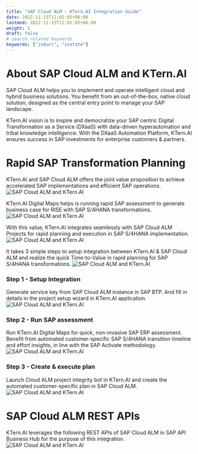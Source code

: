 ```yaml
---
title: "SAP Cloud ALM - KTern.AI Integration Guide"
date: 2022-11-15T11:02:05+06:00
lastmod: 2022-11-15T11:02:05+06:00
weight: 1
draft: false
# search related keywords
keywords: ["induct", "instate"]
---
```



# About SAP Cloud ALM and KTern.AI

SAP Cloud ALM helps you to implement and operate intelligent cloud and hybrid business solutions. You benefit from an out-of-the-box, native cloud solution, designed as the central entry point to manage your SAP landscape.

KTern.AI vision is to inspire and democratize your SAP centric Digital Transformation as a Service (DXaaS) with data-driven hyperautomation and tribal knowledge intelligence. With the DXaaS Automation Platform, KTern.AI ensures success in SAP investments for enterprise customers & partners.

# Rapid SAP Transformation Planning

KTern.AI and SAP Cloud ALM offers the joint value proposition to achieve accelerated SAP implementations and efficient SAP operations.
![SAP Cloud ALM and KTern.AI](https://storage.googleapis.com/ktern-docs-files/integrations/sap%20cloud%20alm/alm1.png 'SAP Cloud ALM and KTern.AI')

KTern.AI Digital Maps helps is running rapid SAP assessment to generate business case for RISE with SAP S/4HANA transformations. 
![SAP Cloud ALM and KTern.AI](https://storage.googleapis.com/ktern-docs-files/integrations/sap%20cloud%20alm/alm2.png 'SAP Cloud ALM and KTern.AI')

With this value, KTern.AI integrates seamlessly with SAP Cloud ALM Projects for rapid planning and execution in SAP S/4HANA implementation.
![SAP Cloud ALM and KTern.AI](https://storage.googleapis.com/ktern-docs-files/integrations/sap%20cloud%20alm/alm3.png 'SAP Cloud ALM and KTern.AI')

It takes 3 simple steps to setup integration between KTern.AI & SAP Cloud ALM and realize the quick Time-to-Value in rapid planning for SAP S/4HANA transformations.
![SAP Cloud ALM and KTern.AI](https://storage.googleapis.com/ktern-docs-files/integrations/sap%20cloud%20alm/alm4.png 'SAP Cloud ALM and KTern.AI')

### Step 1 - Setup Integration
Generate service key from SAP Cloud ALM instance in SAP BTP. And fill in details in the project setup wizard in KTern.AI application.
![SAP Cloud ALM and KTern.AI](https://storage.googleapis.com/ktern-docs-files/integrations/sap%20cloud%20alm/alm5.png 'SAP Cloud ALM and KTern.AI')

### Step 2 - Run SAP assessment
Run KTern.AI Digital Maps for quick, non-invasive SAP ERP assessment. Benefit from automated customer-specific SAP S/4HANA transition timeline and effort insights, in line with the SAP Activate methodology.
![SAP Cloud ALM and KTern.AI](https://storage.googleapis.com/ktern-docs-files/integrations/sap%20cloud%20alm/alm6.png 'SAP Cloud ALM and KTern.AI')

### Step 3 - Create & execute plan
Launch Cloud ALM project integrity bot in KTern.AI and create the automated customer-specific plan in SAP Cloud ALM.
![SAP Cloud ALM and KTern.AI](https://storage.googleapis.com/ktern-docs-files/integrations/sap%20cloud%20alm/alm7.png 'SAP Cloud ALM and KTern.AI')

# SAP Cloud ALM REST APIs
KTern.AI leverages the following REST APIs of SAP Cloud ALM in SAP API Business Hub for the purpose of this integration.
![SAP Cloud ALM and KTern.AI](https://storage.googleapis.com/ktern-docs-files/integrations/sap%20cloud%20alm/alm8.png 'SAP Cloud ALM and KTern.AI')
